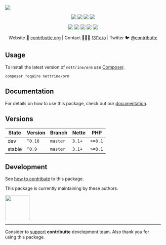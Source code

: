 ![](https://heatbadger.now.sh/github/readme/contributte/doctrine-orm/)

<p align=center>
  <a href="https://github.com/contributte/doctrine-orm/actions"><img src="https://badgen.net/github/checks/contributte/doctrine-orm/master?cache=300"></a>
  <a href="https://coveralls.io/r/contributte/doctrine-orm"><img src="https://badgen.net/coveralls/c/github/contributte/doctrine-orm?cache=300"></a>
  <a href="https://packagist.org/packages/nettrine/orm"><img src="https://badgen.net/packagist/dm/nettrine/orm"></a>
  <a href="https://packagist.org/packages/nettrine/orm"><img src="https://badgen.net/packagist/v/nettrine/orm"></a>
</p>
<p align=center>
  <a href="https://packagist.org/packages/nettrine/orm"><img src="https://badgen.net/packagist/php/nettrine/orm"></a>
  <a href="https://github.com/contributte/doctrine-orm"><img src="https://badgen.net/github/license/contributte/doctrine-orm"></a>
  <a href="https://bit.ly/ctteg"><img src="https://badgen.net/badge/support/gitter/cyan"></a>
  <a href="https://bit.ly/cttfo"><img src="https://badgen.net/badge/support/forum/yellow"></a>
  <a href="https://contributte.org/partners.html"><img src="https://badgen.net/badge/sponsor/donations/F96854"></a>
</p>

<p align=center>
Website 🚀 <a href="https://contributte.org">contributte.org</a> | Contact 👨🏻‍💻 <a href="https://f3l1x.io">f3l1x.io</a> | Twitter 🐦 <a href="https://twitter.com/contributte">@contributte</a>
</p>

## Usage

To install the latest version of `nettrine/orm` use [Composer](https://getcomposer.org).

```
composer require nettrine/orm
```

## Documentation

For details on how to use this package, check out our [documentation](.docs).

## Versions

| State       | Version | Branch   | Nette  | PHP     |
|-------------|---------|----------|--------|---------|
| dev         | `^0.10` | `master` | `3.1+` | `>=8.1` |
| stable      | `^0.9`  | `master` | `3.1+` | `>=8.1` |

## Development

See [how to contribute](https://contributte.org/contributing.html) to this package.

This package is currently maintaining by these authors.

<a href="https://github.com/f3l1x">
  <img width="80" height="80" src="https://avatars2.githubusercontent.com/u/538058?v=3&s=80">
</a>

-----

Consider to [support](https://contributte.org/partners.html) **contributte** development team.
Also thank you for using this package.
